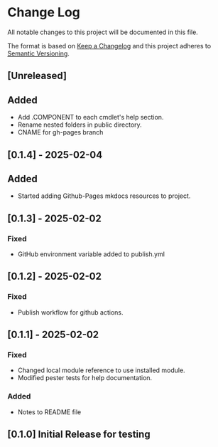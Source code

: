 # Change Log

All notable changes to this project will be documented in this file.

The format is based on [Keep a Changelog](http://keepachangelog.com/)
and this project adheres to [Semantic Versioning](http://semver.org/).

## [Unreleased]

## Added
- Add .COMPONENT to each cmdlet's help section.
- Rename nested folders in public directory.
- CNAME for gh-pages branch

## [0.1.4] - 2025-02-04

## Added
- Started adding Github-Pages mkdocs resources to project.

## [0.1.3] - 2025-02-02

### Fixed
- GitHub environment variable added to publish.yml


## [0.1.2] - 2025-02-02

### Fixed
- Publish workflow for github actions.

## [0.1.1] - 2025-02-02

### Fixed
- Changed local module reference to use installed module.
- Modified pester tests for help documentation.

### Added
- Notes to README file


## [0.1.0] Initial Release for testing

